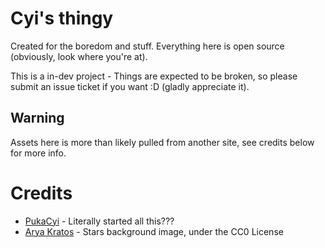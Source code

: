 # Cyi's thingy
Created for the boredom and stuff. Everything here is open source (obviously, look where you're at).

This is a in-dev project - Things are expected to be broken, so please submit an issue ticket if you want :D (gladly appreciate it).
## Warning
Assets here is more than likely pulled from another site, see credits below for more info.

# Credits
* [PukaCyi](https://twitter.com/PukaCyi) - Literally started all this???
* [Arya Kratos](https://www.pexels.com/@arya-kratos-14739/) - Stars background image, under the CC0 License
